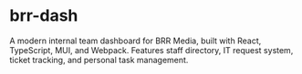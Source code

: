 # brr-dash
A modern internal team dashboard for BRR Media, built with React, TypeScript, MUI, and Webpack. Features staff directory, IT request system, ticket tracking, and personal task management.
